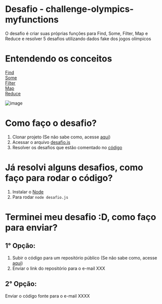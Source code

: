 # Desafio - challenge-olympics-myfunctions

O desafio é criar suas próprias funções para Find, Some, Filter, Map e Reduce e resolver 5 desafios utilizando dados fake dos jogos olímpicos

# Entendendo os conceitos

[Find](https://developer.mozilla.org/pt-BR/docs/Web/JavaScript/Reference/Global_Objects/Array/find)\
[Some](https://developer.mozilla.org/pt-BR/docs/Web/JavaScript/Reference/Global_Objects/Array/some)\
[Filter](https://developer.mozilla.org/pt-BR/docs/Web/JavaScript/Reference/Global_Objects/Array/filter)\
[Map](https://developer.mozilla.org/pt-BR/docs/Web/JavaScript/Reference/Global_Objects/Array/map)\
[Reduce](https://developer.mozilla.org/pt-BR/docs/Web/JavaScript/Reference/Global_Objects/Array/Reduce)

![image](https://i.stack.imgur.com/rPjLb.jpg)

# Como faço o desafio?

1. Clonar projeto (Se não sabe como, acesse [aqui](https://docs.github.com/pt/github/creating-cloning-and-archiving-repositories/cloning-a-repository-from-github/cloning-a-repository))
2. Acessar o arquivo [desafio.js](https://github.com/dbserver/challenge-olympics-myfunctions/blob/main/desafio.js)
3. Resolver os desafios que estão comentado no [código](https://github.com/dbserver/challenge-olympics-myfunctions/blob/main/desafio.js)

# Já resolvi alguns desafios, como faço para rodar o código?

1. Instalar o [Node](https://nodejs.org/en/)
2. Para rodar `node desafio.js`

# Terminei meu desafio :D, como faço para enviar?

## 1° Opção:
1. Subir o código para um repositório público (Se não sabe como, acesse [aqui](https://docs.github.com/pt/github/managing-files-in-a-repository/managing-files-using-the-command-line/adding-a-file-to-a-repository-using-the-command-line))
2. Enviar o link do repositório para o e-mail XXX

## 2° Opção:

Enviar o código fonte para o e-mail XXXX
